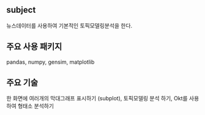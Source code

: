 
<h2>
subject
</h2>
<p>
뉴스데이터를 사용하여 기본적인 토픽모델링분석을 한다. 
</p>

<h2>
주요 사용 패키지</h2>
<p>
pandas, numpy, gensim, matplotlib </p>

<h2>
주요 기술 </h2>
<p>
한 화면에 여러개의 막대그래프 표시하기 (subplot), 토픽모델링 분석 하기, Okt를 사용하여 형태소 분석하기 </p>
